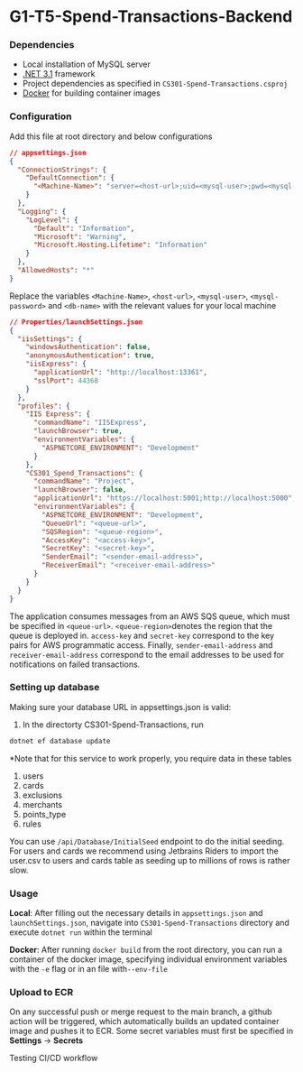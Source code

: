 # G1-T5-Spend-Transactions-Backend

### Dependencies
- Local installation of MySQL server  
- [.NET 3.1](https://dotnet.microsoft.com/download/dotnet/3.1) framework
- Project dependencies as specified in `CS301-Spend-Transactions.csproj`
- [Docker](https://www.docker.com/get-started) for building container images

### Configuration 
Add this file at root directory and below configurations 
```json
// appsettings.json
{
  "ConnectionStrings": {
    "DefaultConnection": {
      "<Machine-Name>": "server=<host-url>;uid=<mysql-user>;pwd=<mysql-password>;database=<db-name>;",
    }
  },
  "Logging": {
    "LogLevel": {
      "Default": "Information",
      "Microsoft": "Warning",
      "Microsoft.Hosting.Lifetime": "Information"
    }
  },
  "AllowedHosts": "*"
}
```

Replace the variables `<Machine-Name>`, `<host-url>`, `<mysql-user>`, `<mysql-password>` and `<db-name>` 
with the relevant values for your local machine 

```json
// Properties/launchSettings.json
{
  "iisSettings": {
    "windowsAuthentication": false,
    "anonymousAuthentication": true,
    "iisExpress": {
      "applicationUrl": "http://localhost:13361",
      "sslPort": 44368
    }
  },
  "profiles": {
    "IIS Express": {
      "commandName": "IISExpress",
      "launchBrowser": true,
      "environmentVariables": {
        "ASPNETCORE_ENVIRONMENT": "Development"
      }
    },
    "CS301_Spend_Transactions": {
      "commandName": "Project",
      "launchBrowser": false,
      "applicationUrl": "https://localhost:5001;http://localhost:5000",
      "environmentVariables": {
        "ASPNETCORE_ENVIRONMENT": "Development",
        "QueueUrl": "<queue-url>",
        "SQSRegion": "<queue-region>",
        "AccessKey": "<access-key>",
        "SecretKey": "<secret-key>",
        "SenderEmail": "<sender-email-address>",
        "ReceiverEmail": "<receiver-email-address>"
      }
    }
  }
}

```

The application consumes messages from an AWS SQS queue, which must be specified in `<queue-url>`. `<queue-region>`denotes the region that the queue is deployed in. `access-key` and `secret-key` correspond to the key pairs for AWS programmatic access. Finally, `sender-email-address`  and `receiver-email-address` correspond to the email addresses to be used for notifications on failed transactions.

### Setting up database
Making sure your database URL in appsettings.json is valid:
1. In the directorty CS301-Spend-Transactions, run 
```sh
dotnet ef database update
```

*Note that for this service to work properly, you require data in these tables
1. users
2. cards
3. exclusions
4. merchants 
5. points_type
6. rules

You can use ```/api/Database/InitialSeed``` endpoint to do the initial seeding. For users and cards we recommend using Jetbrains Riders to import the user.csv to users and cards table as seeding up to millions of rows is rather slow.

### Usage

**Local**: After filling out the necessary details in `appsettings.json` and `launchSettings.json`, navigate into `CS301-Spend-Transactions` directory and execute `dotnet run` within the terminal

**Docker**: After running `docker build` from the root directory, you can run a container of the docker image, specifying individual environment variables with the `-e` flag or in an file with`--env-file`


### Upload to ECR
On any successful push or merge request to the main branch, a github action will be triggered, which automatically builds an updated container image and pushes it to ECR. Some secret variables must first be specified in **Settings** -> **Secrets**

Testing CI/CD workflow
